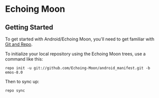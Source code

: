Echoing Moon
===========

Getting Started
---------------

To get started with Android/Echoing Moon, you'll need to get
familiar with [Git and Repo](https://source.android.com/source/using-repo.html).

To initialize your local repository using the Echoing Moon trees, use a command like this:

    repo init -u git://github.com/Echoing-Moon/android_manifest.git -b emos-8.0

Then to sync up:

    repo sync
